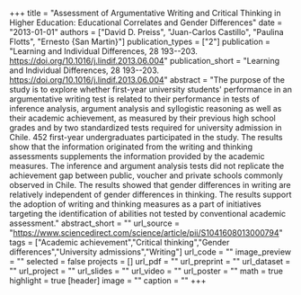 +++
title = "Assessment of Argumentative Writing and Critical Thinking in Higher Education: Educational Correlates and Gender Differences"
date = "2013-01-01"
authors = ["David D. Preiss", "Juan-Carlos Castillo", "Paulina Flotts", "Ernesto {San Martin}"]
publication_types = ["2"]
publication = "Learning and Individual Differences, 28 193--203. https://doi.org/10.1016/j.lindif.2013.06.004"
publication_short = "Learning and Individual Differences, 28 193--203. https://doi.org/10.1016/j.lindif.2013.06.004"
abstract = "The purpose of the study is to explore whether first-year university students' performance in an argumentative writing test is related to their performance in tests of inference analysis, argument analysis and syllogistic reasoning as well as their academic achievement, as measured by their previous high school grades and by two standardized tests required for university admission in Chile. 452 first-year undergraduates participated in the study. The results show that the information originated from the writing and thinking assessments supplements the information provided by the academic measures. The inference and argument analysis tests did not replicate the achievement gap between public, voucher and private schools commonly observed in Chile. The results showed that gender differences in writing are relatively independent of gender differences in thinking. The results support the adoption of writing and thinking measures as a part of initiatives targeting the identification of abilities not tested by conventional academic assessment."
abstract_short = ""
url_source = "https://www.sciencedirect.com/science/article/pii/S1041608013000794"
tags = ["Academic achievement","Critical thinking","Gender differences","University admissions","Writing"]
url_code = ""
image_preview = ""
selected = false
projects = []
url_pdf = ""
url_preprint = ""
url_dataset = ""
url_project = ""
url_slides = ""
url_video = ""
url_poster = ""
math = true
highlight = true
[header]
image = ""
caption = ""
+++
